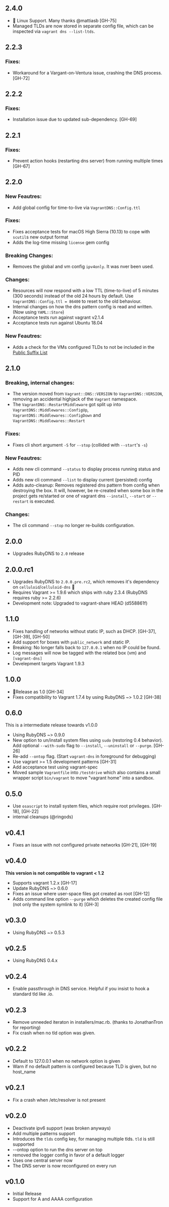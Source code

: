 ## 2.4.0 

* 🎉 Linux Support. Many thanks @mattiasb [GH-75]
* Managed TLDs are now stored in separate config file, which can be inspected via `vagrant dns --list-ltds`.

## 2.2.3

### Fixes:

* Workaround for a Vargant-on-Ventura issue, crashing the DNS process. [GH-72]

## 2.2.2

### Fixes:

* Installation issue due to updated sub-dependency. [GH-69]

## 2.2.1

### Fixes:

* Prevent action hooks (restarting dns server) from running multiple times [GH-67]

## 2.2.0

### New Feautres:

* Add global config for time-to-live via `VagrantDNS::Config.ttl`

### Fixes:

* Fixes acceptance tests for macOS High Sierra (10.13) to cope with `scutil`s new output format
* Adds the log-time missing `license` gem config

### Breaking Changes:

* Removes the global and vm config  `ipv4only`. It was nver been used.

### Changes:

* Resources will now respond with a low TTL (time-to-live) of 5 minutes (300 seconds) instead of the old 24 hours by default. Use `VagrantDNS::Config.ttl = 86400` to reset to the old behaviour.
* Internal changes on how the dns pattern config is read and written. (Now using `YAML::Store`)
* Acceptance tests run against vagrant v2.1.4
* Acceptance tests run against Ubuntu 18.04

### New Feautres:

* Adds a check for the VMs configured TLDs to not be included in the [Public Suffix List](https://publicsuffix.org/)

## 2.1.0

### Breaking, internal changes:

* The version moved from `Vagrant::DNS::VERSION` to `VagrantDNS::VERSION`, removing an accidental highjack of the `Vagrant` namespace.
* The `VagrantDNS::RestartMiddleware` got split up into `VagrantDNS::Middlewares::ConfigUp`, `VagrantDNS::Middlewares::ConfigDown` and `VagrantDNS::Middlewares::Restart`

### Fixes:

* Fixes cli short argument `-S` for `--stop` (collided with `--start`'s `-s`)

### New Feautres:

* Adds new cli command `--status` to display process running status and PID
* Adds new cli command `--list` to display current (persisted) config
* Adds auto-cleanup: Removes registered dns pattern from config when destroying the box. It will, however, be re-created when some box in the project gets re/started or one of vagrant dns `--install`, `--start` or `--restart` is executed.

### Changes:

* The cli command `--stop` no longer re-builds configuration.

## 2.0.0

* Upgrades RubyDNS to `2.0` release

## 2.0.0.rc1

* Upgrades RubyDNS to `2.0.0.pre.rc2`, which removes it's dependency on `celluloid`/`celluloid-dns` 🎉
* Requires Vagrant >= 1.9.6 which ships with ruby 2.3.4 (RubyDNS requires ruby >= 2.2.6)
* Development note: Upgraded to vagrant-share HEAD (d558861f)

## 1.1.0

* Fixes handling of networks without static IP, such as DHCP. [GH-37], [GH-39], [GH-50]
* Add support for boxes with `public_network` and static IP.
* Breaking: No longer falls back to `127.0.0.1` when no IP could be found.
* Log messages will now be tagged with the related box (vm) and `[vagrant-dns]`
* Develepment targets Vagrant 1.9.3

## 1.0.0

* 🎉Release as 1.0 [GH-34]
* Fixes compatibility to Vagrant 1.7.4 by using RubyDNS ~> 1.0.2 [GH-38]

## 0.6.0

This is a intermediate release towards v1.0.0

* Using RubyDNS ~> 0.9.0
* New option to un/install system files using `sudo` (restoring 0.4 behavior). Add optional `--with-sudo` flag to  `--install`, `--uninstall` or `--purge`. [GH-26]
* Re-add `--ontop` flag. (Start `vagrant-dns` in foreground for debugging)
* Use vagrant >= 1.5 development patterns [GH-31]
* Add acceptance test using vagrant-spec
* Moved sample `Vagrantfile` into `/testdrive` which also contains a small wrapper script `bin/vagrant` to move "vagrant home" into a sandbox.

## 0.5.0

* Use `osascript` to install system files, which require root privileges. [GH-18], [GH-22]
* internal cleanups (@ringods)

## v0.4.1

* Fixes an issue with not configured private networks [GH-21], [GH-19]

## v0.4.0

**This version is not compatible to vagrant < 1.2**

* Supports vagrant 1.2.x [GH-17]
* Update RubyDNS ~> 0.6.0
* Fixes an issue where user-space files got created as root [GH-12]
* Adds command line option `--purge` which deletes the created config file (not only the system symlink to it) [GH-3]

## v0.3.0

* Using RubyDNS ~> 0.5.3

## v0.2.5

* Using RubyDNS 0.4.x

## v0.2.4

* Enable passthrough in DNS service. Helpful if you insist to hook a standard tld like .io.

## v0.2.3

* Remove unneeded iteraton in installers/mac.rb. (thanks to JonathanTron for reporting)
* Fix crash when no tld option was given.

## v0.2.2

* Default to 127.0.0.1 when no network option is given
* Warn if no default pattern is configured because TLD is given, but no host_name

## v0.2.1

* Fix a crash when /etc/resolver is not present

## v0.2.0

* Deactivate ipv6 support (was broken anyways)
* Add multiple patterns support
* Introduces the `tlds` config key, for managing multiple tlds. `tld` is still supported
* --ontop option to run the dns server on top
* removed the logger config in favor of a default logger
* Uses one central server now
* The DNS server is now reconfigured on every run

## v0.1.0

* Initial Release
* Support for A and AAAA configuration
